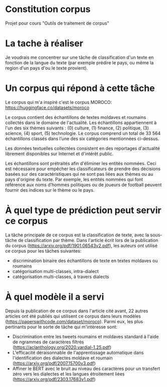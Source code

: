 # Constitution corpus
Projet pour cours "Outils de traitement de corpus" 

# La tache à réaliser

Je voudrais me concentrer sur une tâche de classification d'un texte en fonction de la langue du texte (par exemple prédire le pays, ou même la region d'un pays d'ou le texte provient).

# Un corpus qui répond à cette tâche

Le corpus qui m'a inspiré c'est le corpus MOROCO: https://huggingface.co/datasets/moroco 

Le corpus contient des échantillons de textes moldaves et roumains collectés dans le domaine de l'actualité. Les échantillons appartiennent à l'un des six thèmes suivants : (0) culture, (1) finance, (2) politique, (3) science, (4) sport, (5) technologie. Le corpus comprend un total de 33 564 échantillons classés dans l’une des six catégories mentionnées ci-dessus.

Les données textuelles collectées consistent en des reportages d'actualité librement disponibles sur Internet et d'intérêt public.

Les échantillons sont prétraités afin d'éliminer les entités nommées. Ceci est nécessaire pour empêcher les classificateurs de prendre des décisions basées sur des caractéristiques qui ne sont pas liées aux thèmes ou au pays d'origine du texte. Par exemple, les entités nommées qui font référence aux noms d’hommes politiques ou de joueurs de football peuvent fournir des indices sur le thème ou le pays.

# À quel type de prédiction peut servir ce corpus

La tâche principale de ce corpus est la classification de texte, avec la sous-tâche de classification par thème. Dans l'article écrit lors de la publication du corpus (https://arxiv.org/pdf/1901.06543v2.pdf), les auteurs ont utilisé ce corpus pour les tâches suivantes: 

-  discrimination binaire des échantillons de texte en textes moldaves ou roumains
-  catégorisation multi-classes, intra-dialect
- catégorisation multi-classes, à travers dialects


# À quel modèle il a servi

Depuis la publication de ce corpus dans l'article cité avant, 22 autres articles ont été publiés qui utilisent ce corpus dans leurs modèles (https://paperswithcode.com/dataset/moroco). Parmi eux, les plus pertinants pour le sorte de tâche qui m'intèresse sont:
- Discrimination entre les tweets roumains et moldaves standard à l'aide de ngrammes de caractères filtrés (https://aclanthology.org/2020.vardial-1.25.pdf)
- L'efficacité déraisonnable de l'apprentissage automatique dans l'identification des dialectes moldave et roumain (https://arxiv.org/pdf/2007.15700v3.pdf)
- Affiner le BERT avec le bruit au niveau des caractères pour un transfert zéro vers les dialectes et les langues étroitement liées (https://arxiv.org/pdf/2303.17683v1.pdf)


